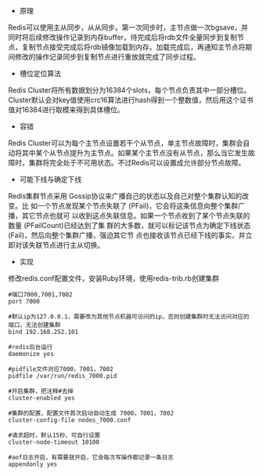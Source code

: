 - 原理

Redis可以使用主从同步，从从同步。第一次同步时，主节点做一次bgsave，并同时将后续修改操作记录到内存buffer，待完成后将rdb文件全量同步到复制节点，复制节点接受完成后将rdb镜像加载到内存。加载完成后，再通知主节点将期间修改的操作记录同步到复制节点进行重放就完成了同步过程。
- 槽位定位算法

Redis Cluster将所有数据划分为16384个slots，每个节点负责其中一部分槽位。Cluster默认会对key值使用crc16算法进行hash得到一个整数值，然后用这个证书值对16384进行取模来得到具体槽位。

- 容错

Redis Cluster可以为每个主节点设置若干个从节点，单主节点故障时，集群会自动将其中某个从节点提升为主节点。如果某个主节点没有从节点，那么当它发生故障时，集群将完全处于不可用状态。不过Redis可以设置成允许部分节点故障。
- 可能下线与确定下线

Redis集群节点采用 Gossip协议来广播自己的状态以及自己对整个集群认知的改变。比
如一个节点发现某个节点失联了 (PFail)，它会将这条信息向整个集群广播，其它节点也就可
以收到这点失联信息。如果一个节点收到了某个节点失联的数量 (PFailCount)已经达到了集
群的大多数，就可以标记该节点为确定下线状态 (Fail)，然后向整个集群广播，强迫其它节
点也接收该节点已经下线的事实，并立即对该失联节点进行主从切换。
- 实现

修改redis.conf配置文件，安装Ruby环境，使用redis-trib.rb创建集群
```
#端口7000,7001,7002
port 7000

#默认ip为127.0.0.1，需要改为其他节点机器可访问的ip，否则创建集群时无法访问对应的端口，无法创建集群
bind 192.168.252.101

#redis后台运行
daemonize yes

#pidfile文件对应7000，7001，7002
pidfile /var/run/redis_7000.pid

#开启集群，把注释#去掉
cluster-enabled yes

#集群的配置，配置文件首次启动自动生成 7000，7001，7002          
cluster-config-file nodes_7000.conf

#请求超时，默认15秒，可自行设置 
cluster-node-timeout 10100    
        
#aof日志开启，有需要就开启，它会每次写操作都记录一条日志
appendonly yes
```